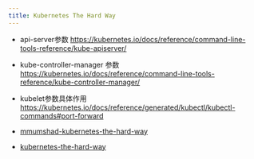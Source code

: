 ```yaml
---
title: Kubernetes The Hard Way
---
```

- api-server参数 https://kubernetes.io/docs/reference/command-line-tools-reference/kube-apiserver/
- kube-controller-manager 参数 https://kubernetes.io/docs/reference/command-line-tools-reference/kube-controller-manager/
- kubelet参数具体作用 https://kubernetes.io/docs/reference/generated/kubectl/kubectl-commands#port-forward


- [mmumshad-kubernetes-the-hard-way](https://github.com/ddometita/mmumshad-kubernetes-the-hard-way)
- [kubernetes-the-hard-way](https://github.com/kelseyhightower/kubernetes-the-hard-way)